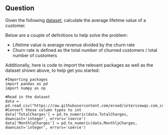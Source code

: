 ## Question
Given the following [dataset](https://raw.githubusercontent.com/erood/interviewqs.com_code_snippets/master/Datasets/teleco_user_data.csv), calculate the average lifetime value of a customer.

Below are a couple of definitions to help solve the problem:

* Lifetime value is average revenue divided by the churn rate
* Churn rate is defined as the total number of churned customers / total number of customers

Additionally, here is code to import the relevant packages as well as the dataset shown above, to help get you started:

```
#Importing packages
import pandas as pd
import numpy as np

#Read in the dataset
data = pd.read_csv("https://raw.githubusercontent.com/erood/interviewqs.com_code_snippets/master/Datasets/teleco_user_data.csv")
#Convert these column types to int
data['TotalCharges'] = pd.to_numeric(data.TotalCharges, downcast='integer', errors='coerce')
data['MonthlyCharges'] = pd.to_numeric(data.MonthlyCharges, downcast='integer', errors='coerce')
```

<!-- ## Solution
[Click here](https://colab.research.google.com/drive/1ld0zaEwLK9MMsWQHX_cqYgsTJ1g6iSYz) to view this solution in an interactive Colab (Jupyter) notebook.

```
## 1) The first step is to calculate the average TotalCharges
average_total_charges = data['TotalCharges'].mean()

## 2) Next lets calculate the churn rate we need the total number of customers and we need the number that have churned
num_churned = len(data[data['Churn'] == "Yes"])
total_customers = len(data)

## 3) With the two above numbers we can calculate the overall churn rate
churn_rate = num_churned / total_customers

## 4) The last step is to calculate average lifetime value
ltv = average_total_charges / churn_rate
ltv
```

Output: **8604.218836195445** -->
